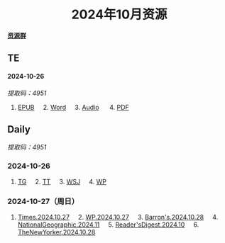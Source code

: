 <div align="center">

# 2024年10月资源

</div>

<div align="left">

[**资源群**](https://qm.qq.com/q/XNwz6qD0IO)

</div>

## TE
#### 2024-10-26

*提取码：4951*<br>
1. [EPUB](https://url12.ctfile.com/f/47748612-1418192380-3c9c0d "我不会告诉你提取码是4951")&nbsp;&nbsp;&nbsp;&nbsp; 2. [Word](https://url12.ctfile.com/f/47748612-1418192374-8243e3 "我不会告诉你提取码是4951")&nbsp;&nbsp;&nbsp;&nbsp; 3. [Audio](https://url12.ctfile.com/f/47748612-1418192371-4ae461 "我不会告诉你提取码是4951") &nbsp;&nbsp;&nbsp;&nbsp; 4. [PDF](https://url12.ctfile.com/f/47748612-1418379139-f9cc6d "我不会告诉你提取码是4951")<br>

## Daily
*提取码：4951*

### 2024-10-26

1. [TG](https://url12.ctfile.com/f/47748612-1418488783-e8a37f)&nbsp;&nbsp;&nbsp;&nbsp; 2. [TT](https://url12.ctfile.com/f/47748612-1418489446-389c0e)&nbsp;&nbsp;&nbsp;&nbsp; 3. [WSJ](https://url12.ctfile.com/f/47748612-1418489521-608134)&nbsp;&nbsp;&nbsp;&nbsp; 4. [WP](https://url12.ctfile.com/f/47748612-1418489992-641c14)<br>

### 2024-10-27（周日）

1. [Times.2024.10.27](https://url12.ctfile.com/f/47748612-1418712031-52bc9f)&nbsp;&nbsp;&nbsp;&nbsp; 2. [WP.2024.10.27](https://url12.ctfile.com/f/47748612-1418712166-0d953d)&nbsp;&nbsp;&nbsp;&nbsp; 3. [Barron's.2024.10.28](https://url12.ctfile.com/f/47748612-1418712778-731602)&nbsp;&nbsp;&nbsp;&nbsp; 4. [NationalGeographic.2024.11](https://url12.ctfile.com/f/47748612-1418712934-6f2e31)&nbsp;&nbsp;&nbsp;&nbsp; 5. [Reader'sDigest.2024.10](https://url12.ctfile.com/f/47748612-1418712961-0d165f)&nbsp;&nbsp;&nbsp;&nbsp; 6. [TheNewYorker.2024.10.28](https://url12.ctfile.com/f/47748612-1418713006-3adeda)<br>
